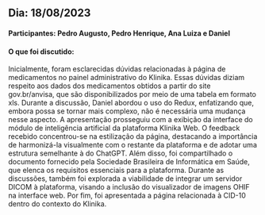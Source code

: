 ## Dia: 18/08/2023
#### Participantes: Pedro Augusto, Pedro Henrique, Ana Luiza e Daniel
#### O que foi discutido: 
Inicialmente, foram esclarecidas dúvidas relacionadas à página de medicamentos no painel administrativo do Klinika. Essas dúvidas diziam respeito aos dados dos medicamentos obtidos a partir do site gov.br/anvisa, que são disponibilizados por meio de uma tabela em formato xls.
Durante a discussão, Daniel abordou o uso do Redux, enfatizando que, embora possa se tornar mais complexo, não é necessária uma mudança nesse aspecto.
A apresentação prosseguiu com a exibição da interface do módulo de inteligência artificial da plataforma Klinika Web. O feedback recebido concentrou-se na estilização da página, destacando a importância de harmonizá-la visualmente com o restante da plataforma e de adotar uma estrutura semelhante à do ChatGPT.
Além disso, foi compartilhado o documento fornecido pela Sociedade Brasileira de Informática em Saúde, que elenca os requisitos essenciais para a plataforma.
Durante as discussões, também foi explorada a viabilidade de integrar um servidor DICOM à plataforma, visando a inclusão do visualizador de imagens OHIF na interface web.
Por fim, foi apresentada a página relacionada à CID-10 dentro do contexto do Klinika.